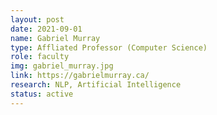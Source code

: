 ```yaml
---
layout: post
date: 2021-09-01
name: Gabriel Murray
type: Affliated Professor (Computer Science)
role: faculty
img: gabriel_murray.jpg
link: https://gabrielmurray.ca/
research: NLP, Artificial Intelligence
status: active
---
```

